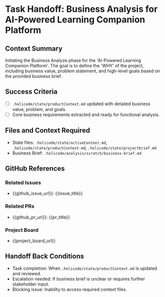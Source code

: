<!--
template_type: handoff
recommended_model: medium
handoff_id: "20250817-orchestrator-to-business-analyst"
from_conversation: "orchestrator"
to_conversation: "business-analyze-workflow"
created: "2025-08-17T10:13:54Z"
status: "pending"
priority: "medium"
-->

# Task Handoff: Business Analysis for AI-Powered Learning Companion Platform

## Context Summary
Initiating the Business Analyze phase for the 'AI-Powered Learning Companion Platform'. The goal is to define the 'WHY' of the project, including business value, problem statement, and high-level goals based on the provided business brief.

## Success Criteria
- [ ] `.holicode/state/productContext.md` updated with detailed business value, problem, and goals.
- [ ] Core business requirements extracted and ready for functional analysis.

## Files and Context Required
- State files: `.holicode/state/activeContext.md`, `.holicode/state/productContext.md`, `.holicode/state/projectbrief.md`
- Business Brief: `.holicode/analysis/scratch/business-brief.md`

## GitHub References
### Related Issues
- {{github_issue_url}}: {{issue_title}}

### Related PRs  
- {{github_pr_url}}: {{pr_title}}

### Project Board
- {{project_board_url}}

## Handoff Back Conditions
- Task completion: When `.holicode/state/productContext.md` is updated and reviewed.
- Escalation needed: If business brief is unclear or requires further stakeholder input.
- Blocking issue: Inability to access required context files.
